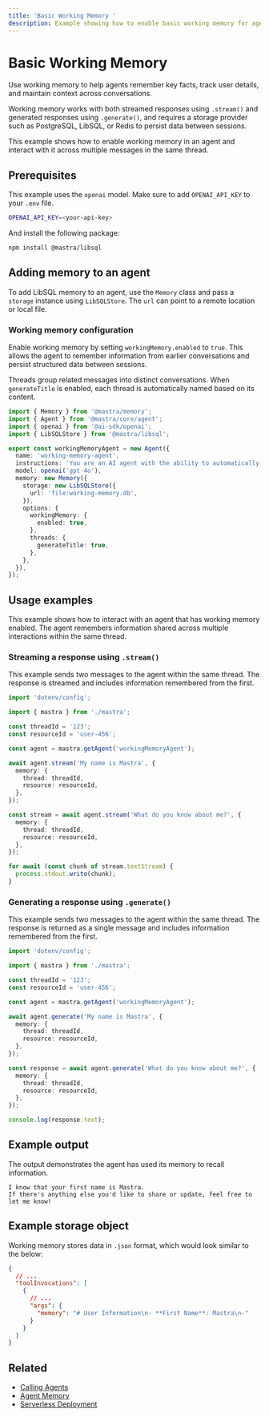 ```yaml
---
title: 'Basic Working Memory '
description: Example showing how to enable basic working memory for agents to maintain conversational context.
---
```


# Basic Working Memory

Use working memory to help agents remember key facts, track user details, and maintain context across conversations.

Working memory works with both streamed responses using `.stream()` and generated responses using `.generate()`, and requires a storage provider such as PostgreSQL, LibSQL, or Redis to persist data between sessions.

This example shows how to enable working memory in an agent and interact with it across multiple messages in the same thread.

## Prerequisites

This example uses the `openai` model. Make sure to add `OPENAI_API_KEY` to your `.env` file.

```bash filename=".env" copy
OPENAI_API_KEY=<your-api-key>
```

And install the following package:

```bash copy
npm install @mastra/libsql
```

## Adding memory to an agent

To add LibSQL memory to an agent, use the `Memory` class and pass a `storage` instance using `LibSQLStore`. The `url` can point to a remote location or local file.

### Working memory configuration

Enable working memory by setting `workingMemory.enabled` to `true`. This allows the agent to remember information from earlier conversations and persist structured data between sessions.

Threads group related messages into distinct conversations. When `generateTitle` is enabled, each thread is automatically named based on its content.

```typescript filename="src/mastra/agents/example-working-memory-agent.ts" showLineNumbers copy
import { Memory } from '@mastra/memory';
import { Agent } from '@mastra/core/agent';
import { openai } from '@ai-sdk/openai';
import { LibSQLStore } from '@mastra/libsql';

export const workingMemoryAgent = new Agent({
  name: 'working-memory-agent',
  instructions: 'You are an AI agent with the ability to automatically recall memories from previous interactions.',
  model: openai('gpt-4o'),
  memory: new Memory({
    storage: new LibSQLStore({
      url: 'file:working-memory.db',
    }),
    options: {
      workingMemory: {
        enabled: true,
      },
      threads: {
        generateTitle: true,
      },
    },
  }),
});
```

## Usage examples

This example shows how to interact with an agent that has working memory enabled. The agent remembers information shared across multiple interactions within the same thread.

### Streaming a response using `.stream()`

This example sends two messages to the agent within the same thread. The response is streamed and includes information remembered from the first.

```typescript filename="src/test-working-memory-agent.ts" showLineNumbers copy
import 'dotenv/config';

import { mastra } from './mastra';

const threadId = '123';
const resourceId = 'user-456';

const agent = mastra.getAgent('workingMemoryAgent');

await agent.stream('My name is Mastra', {
  memory: {
    thread: threadId,
    resource: resourceId,
  },
});

const stream = await agent.stream('What do you know about me?', {
  memory: {
    thread: threadId,
    resource: resourceId,
  },
});

for await (const chunk of stream.textStream) {
  process.stdout.write(chunk);
}
```

### Generating a response using `.generate()`

This example sends two messages to the agent within the same thread. The response is returned as a single message and includes information remembered from the first.

```typescript filename="src/test-working-memory-agent.ts" showLineNumbers copy
import 'dotenv/config';

import { mastra } from './mastra';

const threadId = '123';
const resourceId = 'user-456';

const agent = mastra.getAgent('workingMemoryAgent');

await agent.generate('My name is Mastra', {
  memory: {
    thread: threadId,
    resource: resourceId,
  },
});

const response = await agent.generate('What do you know about me?', {
  memory: {
    thread: threadId,
    resource: resourceId,
  },
});

console.log(response.text);
```

## Example output

The output demonstrates the agent has used its memory to recall information.

```text
I know that your first name is Mastra.
If there's anything else you'd like to share or update, feel free to let me know!
```

## Example storage object

Working memory stores data in `.json` format, which would look similar to the below:

```json
{
  // ...
  "toolInvocations": [
    {
      // ...
      "args": {
        "memory": "# User Information\n- **First Name**: Mastra\n-"
      }
    }
  ]
}
```

## Related

- [Calling Agents](../agents/calling-agents#from-the-command-line)
- [Agent Memory](../../docs/agents/agent-memory)
- [Serverless Deployment](../../docs/deployment/server-deployment#libsqlstore)
